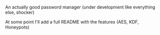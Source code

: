 An actually good password manager (under development like everything else, shocker)

At some point I'll add a full README with the features (AES, KDF, Honeypots)
